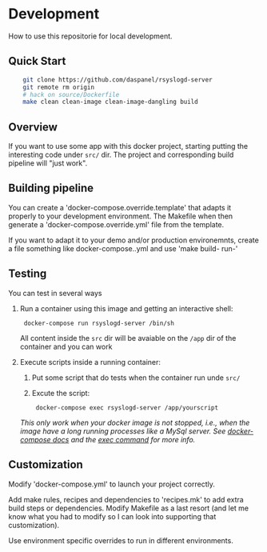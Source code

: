 
# Development

How to use this repositorie for local development.

## Quick Start
``` sh
    git clone https://github.com/daspanel/rsyslogd-server
    git remote rm origin
    # hack on source/Dockerfile
    make clean clean-image clean-image-dangling build
```

## Overview

If you want to use some app with this docker project, starting putting the interesting
code under `src/` dir.  The project and corresponding build pipeline
will "just work".

## Building pipeline

You can create a 'docker-compose.override.template' that adapts it
properly to your development environment.  The Makefile when then
generate a 'docker-compose.override.yml' file from the template.

If you want to adapt it to your demo and/or production environemnts,
create a file something like docker-compose.<ENV>.yml and use 'make
build-<ENV> run-<ENV>'

## Testing

You can test in several ways

1. Run a container using this image and getting an interactive shell:
    <!-- language: lang-sh -->

        docker-compose run rsyslogd-server /bin/sh

    All content inside the `src` dir will be avaiable on the `/app` dir of the 
container and you can work

2. Execute scripts inside a running container:
    1. Put some script that do tests when the container run unde `src/`
    2. Excute the script:
        <!-- language: lang-sh -->

            docker-compose exec rsyslogd-server /app/yourscript

    *This only work when your docker image is not stopped, i.e., when the image 
have a long running processes like a MySql server. See 
[docker-compose docs](https://docs.docker.com/compose/>) and the 
[exec command](https://docs.docker.com/compose/reference/exec/) for more info.*



## Customization

Modify 'docker-compose.yml' to launch your project correctly. 

Add make rules, recipes and dependencies to 'recipes.mk' to add extra
build steps or dependencies.  Modify Makefile as a last resort (and
let me know what you had to modify so I can look into supporting that
customization).

Use environment specific overrides to run in different environments.

